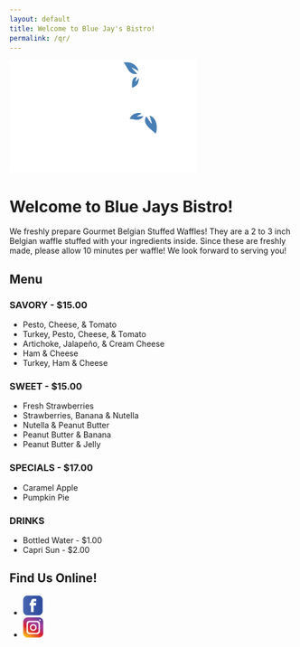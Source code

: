 ```yaml
---
layout: default
title: Welcome to Blue Jay's Bistro!
permalink: /qr/
---
```


<img src="/assets/images/logo-white.svg" alt="Blue Jays Bistro: A Culinary Experience" height="200" class="logo" />

# Welcome to Blue Jays Bistro!

We freshly prepare Gourmet Belgian Stuffed Waffles! They are a 2 to 3 inch
Belgian waffle stuffed with your ingredients inside. Since these are freshly made,
please allow 10 minutes per waffle! We look forward to serving you!

## Menu

### SAVORY - $15.00

<ul>
  <li>Pesto, Cheese, & Tomato</li>
  <li>Turkey, Pesto, Cheese, & Tomato</li>
  <li>Artichoke, Jalapeño, & Cream Cheese</li>
  <li>Ham & Cheese</li>
  <li>Turkey, Ham & Cheese</li>
</ul>

### SWEET - $15.00

<ul>
  <li>Fresh Strawberries</li>
  <li>Strawberries, Banana & Nutella</li>
  <li>Nutella & Peanut Butter</li>
  <li>Peanut Butter & Banana</li>
  <li>Peanut Butter & Jelly</li>
</ul>

### SPECIALS - $17.00

<ul>
  <li>Caramel Apple</li>
  <li>Pumpkin Pie</li>
</ul>

### DRINKS

<ul>
  <li>Bottled Water - $1.00</li>
  <li>Capri Sun - $2.00</li>
</ul>

## Find Us Online!

<ul class="social">
  <li><a href="https://facebook.com/bluejaysbistro" target="_blank" rel="noopener"><img src="/assets/images/icon-facebook.png" alt="Facebook" height="36" /></a></li>
  <li><a href="https://www.instagram.com/bluejaysbistro" target="_blank" rel="noopener"><img src="/assets/images/icon-instagram.png" alt="Instagram" height="36" /></a></li>
</ul>
